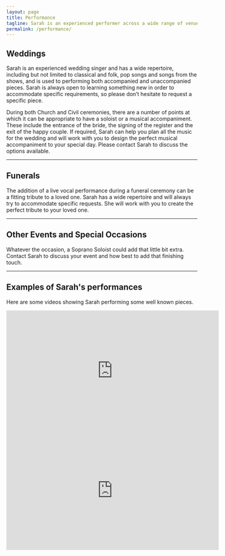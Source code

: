 ```yaml
---
layout: page
title: Performance
tagline: Sarah is an experienced performer across a wide range of venues and events
permalink: /performance/
---
```

## Weddings
Sarah is an experienced wedding singer and has a wide repertoire, including but not limited to classical and folk, pop songs and songs from the shows, and is used to performing both accompanied and unaccompanied pieces. Sarah is always open to learning something new in order to accommodate specific requirements, so please don’t hesitate to request a specific piece. 
 
During both Church and Civil ceremonies, there are a number of points at which it can be appropriate to have a soloist or a musical accompaniment. These include the entrance of the bride, the signing of the register and the exit of the happy couple. If required, Sarah can help you plan all the music for the wedding and will work with you to design the perfect musical accompaniment to your special day. Please contact Sarah to discuss the options available.  

<hr />

## Funerals
The addition of a live vocal performance during a funeral ceremony can be a fitting tribute to a loved one. Sarah has a wide repertoire and will always try to accommodate specific requests. She will work with you to create the perfect tribute to your loved one.  

<hr />

## Other Events and Special Occasions
Whatever the occasion, a Soprano Soloist could add that little bit extra. Contact Sarah to discuss your event and how best to add that finishing touch.  

<hr />

## Examples of Sarah's performances
Here are some videos showing Sarah performing some well known pieces.

<iframe width="560" height="315" src="https://www.youtube.com/embed/xbe4bezGb8o" frameborder="0" allow="accelerometer; autoplay; encrypted-media; gyroscope; picture-in-picture" allowfullscreen></iframe>

<iframe width="560" height="315" src="https://www.youtube.com/embed/hCkW6YOgWCQ" frameborder="0" allow="accelerometer; autoplay; encrypted-media; gyroscope; picture-in-picture" allowfullscreen></iframe>